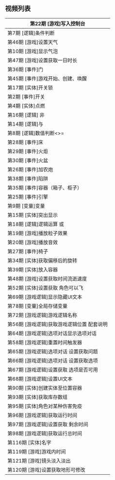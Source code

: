 ## 视频列表

| 第22期 [游戏]写入控制台                    |
| ------------------------------------------ |
| 第7期 [逻辑]条件判断                       |
| 第46期 [游戏]设置天气                      |
| 第10期 [游戏]显示气泡                      |
| 第47期 [游戏]设置获取一日时长              |
| 第36期 [事件]门                            |
| 第45期 [事件]游戏开始、创建、唤醒          |
| 第17期 [实体]开关锁                        |
| 第2期 [事件]开关                           |
| 第4期 [实体]点燃                           |
| 第16期 [逻辑] 非                           |
| 第14期 [逻辑]与                            |
| 第8期 [逻辑]数值判断<>=                    |
| 第28期 [事件]床                            |
| 第29期 [事件]火炬                          |
| 第30期 [事件]火盆                          |
| 第26期 [事件]加农炮                        |
| 第38期 [事件]陷阱                          |
| 第35期 [事件]容器（箱子、柜子）            |
| 第25期 [事件]引擎                          |
| 第9期 [变量]变量                           |
| 第15期 [实体]突出显示                      |
| 第18期 [逻辑]逻辑运算 或                   |
| 第19期 [游戏]播放粒子效果                  |
| 第20期 [游戏]播放音效                      |
| 第27期 [事件]椅子                          |
| 第34期 [实体]获取偏移后的旋转              |
| 第39期 [实体]放入容器                      |
| 第48期 [游戏]设置获取时间流逝速度          |
| 第52期 [实体]设置获取 角色可以飞           |
| 第69期 [游戏逻辑]显示隐藏UI文本            |
| 第78期 [变量]全局存储变量                  |
| 第72期 [游戏逻辑]游戏逻辑名称              |
| 第56期 [游戏逻辑]获取游戏逻辑位置 配套说明 |
| 第64期 [游戏逻辑]选项对话显示选项对话      |
| 第58期 [游戏逻辑]重置时间触发器            |
| 第65期 [游戏逻辑]选项对话 设置获取问题     |
| 第66期 [游戏逻辑]选项对话 设置获取选项     |
| 第67期 [游戏逻辑]设置获取 选项是否可用     |
| 第68期 [游戏逻辑]设置UI文本                |
| 第90期 [实体]创建实体至位置容器            |
| 第93期 [实体]获取库存数组                  |
| 第95期 [实体]角色对某种伤害免疫            |
| 第96期 [游戏逻辑]获取运行时间              |
| 第97期 [游戏逻辑]设置获取 剩余时间         |
| 第98期 [游戏逻辑]获取运行总时间            |
| 第116期 [实体]名字                         |
| 第119期 [游戏]游戏内时间                   |
| 第121期 [游戏]镜头淡入淡出                 |
| 第120期 [游戏]设置获取地形可修改           |

